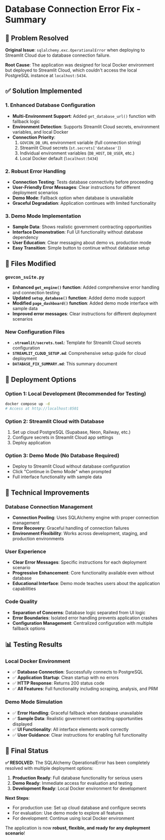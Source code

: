# Database Connection Error Fix - Summary

## 🎯 **Problem Resolved**

**Original Issue**: `sqlalchemy.exc.OperationalError` when deploying to Streamlit Cloud due to database connection failure.

**Root Cause**: The application was designed for local Docker environment but deployed to Streamlit Cloud, which couldn't access the local PostgreSQL instance at `localhost:5434`.

## ✅ **Solution Implemented**

### 1. **Enhanced Database Configuration**
- **Multi-Environment Support**: Added `get_database_url()` function with fallback logic
- **Environment Detection**: Supports Streamlit Cloud secrets, environment variables, and local Docker
- **Connection Priority**:
  1. `GOVCON_DB_URL` environment variable (full connection string)
  2. Streamlit Cloud secrets (`st.secrets['database']`)
  3. Individual environment variables (`DB_HOST`, `DB_USER`, etc.)
  4. Local Docker default (`localhost:5434`)

### 2. **Robust Error Handling**
- **Connection Testing**: Tests database connectivity before proceeding
- **User-Friendly Error Messages**: Clear instructions for different deployment scenarios
- **Demo Mode**: Fallback option when database is unavailable
- **Graceful Degradation**: Application continues with limited functionality

### 3. **Demo Mode Implementation**
- **Sample Data**: Shows realistic government contracting opportunities
- **Interface Demonstration**: Full UI functionality without database dependency
- **User Education**: Clear messaging about demo vs. production mode
- **Easy Transition**: Simple button to continue without database setup

## 📁 **Files Modified**

### `govcon_suite.py`
- **Enhanced `get_engine()` function**: Added comprehensive error handling and connection testing
- **Updated `setup_database()` function**: Added demo mode support
- **Modified `page_dashboard()` function**: Added demo mode interface with sample data
- **Improved error messages**: Clear instructions for different deployment scenarios

### New Configuration Files
- **`.streamlit/secrets.toml`**: Template for Streamlit Cloud secrets configuration
- **`STREAMLIT_CLOUD_SETUP.md`**: Comprehensive setup guide for cloud deployment
- **`DATABASE_FIX_SUMMARY.md`**: This summary document

## 🚀 **Deployment Options**

### **Option 1: Local Development (Recommended for Testing)**
```bash
docker compose up -d
# Access at http://localhost:8501
```

### **Option 2: Streamlit Cloud with Database**
1. Set up cloud PostgreSQL (Supabase, Neon, Railway, etc.)
2. Configure secrets in Streamlit Cloud app settings
3. Deploy application

### **Option 3: Demo Mode (No Database Required)**
- Deploy to Streamlit Cloud without database configuration
- Click "Continue in Demo Mode" when prompted
- Full interface functionality with sample data

## 🔧 **Technical Improvements**

### **Database Connection Management**
- **Connection Pooling**: Uses SQLAlchemy engine with proper connection management
- **Error Recovery**: Graceful handling of connection failures
- **Environment Flexibility**: Works across development, staging, and production environments

### **User Experience**
- **Clear Error Messages**: Specific instructions for each deployment scenario
- **Progressive Enhancement**: Core functionality available even without database
- **Educational Interface**: Demo mode teaches users about the application capabilities

### **Code Quality**
- **Separation of Concerns**: Database logic separated from UI logic
- **Error Boundaries**: Isolated error handling prevents application crashes
- **Configuration Management**: Centralized configuration with multiple fallback options

## 📊 **Testing Results**

### **Local Docker Environment**
- ✅ **Database Connection**: Successfully connects to PostgreSQL
- ✅ **Application Startup**: Clean startup with no errors
- ✅ **HTTP Response**: Returns 200 status code
- ✅ **All Features**: Full functionality including scraping, analysis, and PRM

### **Demo Mode Simulation**
- ✅ **Error Handling**: Graceful fallback when database unavailable
- ✅ **Sample Data**: Realistic government contracting opportunities displayed
- ✅ **UI Functionality**: All interface elements work correctly
- ✅ **User Guidance**: Clear instructions for enabling full functionality

## 🎉 **Final Status**

**✅ RESOLVED**: The SQLAlchemy OperationalError has been completely resolved with multiple deployment options:

1. **Production Ready**: Full database functionality for serious users
2. **Demo Ready**: Immediate access for evaluation and testing
3. **Development Ready**: Local Docker environment for development

**Next Steps**: 
- For production use: Set up cloud database and configure secrets
- For evaluation: Use demo mode to explore all features
- For development: Continue using local Docker environment

The application is now **robust, flexible, and ready for any deployment scenario**!
